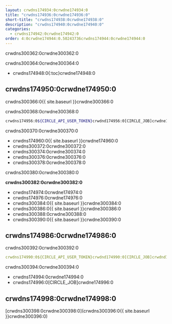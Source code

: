 ```yaml
---
layout: crwdns174934:0crwdne174934:0
title: "crwdns174936:0crwdne174936:0"
short-title: "crwdns174938:0crwdne174938:0"
description: "crwdns174940:0crwdne174940:0"
categories:
  - crwdns174942:0crwdne174942:0
order: 4:0crwdne174944:0.50243736crwdns174944:0crwdne174944:0
---
```



crwdns300362:0crwdne300362:0

crwdns300364:0crwdne300364:0

- crwdns174948:0{:toc}crwdne174948:0

## crwdns174950:0crwdne174950:0

crwdns300366:0{{ site.baseurl }}crwdne300366:0

crwdns300368:0crwdne300368:0

```bash
crwdns174956:0${CIRCLE_API_USER_TOKEN}crwdnd174956:0[CIRCLE_JOB]crwdne174956:0
```

crwdns300370:0crwdne300370:0

- crwdns174960:0{{ site.baseurl }}crwdne174960:0
- crwdns300372:0crwdne300372:0
- crwdns300374:0crwdne300374:0
- crwdns300376:0crwdne300376:0
- crwdns300378:0crwdne300378:0

crwdns300380:0crwdne300380:0

**crwdns300382:0crwdne300382:0**

- crwdns174974:0crwdne174974:0
- crwdns174976:0crwdne174976:0
- crwdns300384:0{{ site.baseurl }}crwdne300384:0
- crwdns300386:0{{ site.baseurl }}crwdne300386:0
- crwdns300388:0crwdne300388:0
- crwdns300390:0{{ site.baseurl }}crwdne300390:0

## crwdns174986:0crwdne174986:0

crwdns300392:0crwdne300392:0

```yaml
crwdns174990:0${CIRCLE_API_USER_TOKEN}crwdnd174990:0[CIRCLE_JOB]crwdnd174990:0$CIRCLE_SHA1crwdnd174990:0$CIRCLE_PROJECT_USERNAMEcrwdnd174990:0$CIRCLE_PROJECT_REPONAMEcrwdnd174990:0$CIRCLE_BRANCHcrwdne174990:0
```

crwdns300394:0crwdne300394:0

- crwdns174994:0crwdne174994:0
- crwdns174996:0[CIRCLE_JOB]crwdne174996:0

## crwdns174998:0crwdne174998:0

[crwdns300398:0crwdne300398:0](crwdns300396:0{{ site.baseurl }}crwdne300396:0)